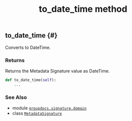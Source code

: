 ﻿---
title: to_date_time method
second_title: GroupDocs.Signature for Python via .NET API References
description: 
type: docs
url: /python-net/groupdocs.signature.domain/metadatasignature/to_date_time/
is_root: false
weight: 40
---

## to_date_time {#}

Converts to DateTime.


### Returns 


Returns the Metadata Signature value as DateTime.


```python
def to_date_time(self):
    ...
```





### See Also
* module [`groupdocs.signature.domain`](../../)
* class [`MetadataSignature`](/signature/python-net/groupdocs.signature.domain/metadatasignature)
